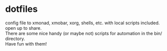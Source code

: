 # dotfiles
config file to xmonad, xmobar, xorg, shells, etc. with local scripts included. open up to share.  
There are some nice handy (or maybe not) scripts for automation in the bin/ directory.  
Have fun with them!
